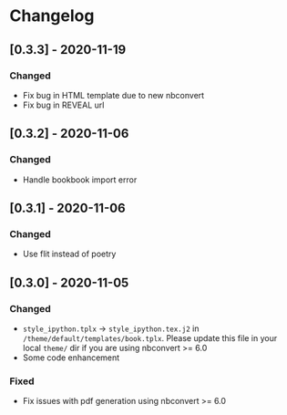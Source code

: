 # Changelog

## [0.3.3] - 2020-11-19

### Changed

* Fix bug in HTML template due to new nbconvert
* Fix bug in REVEAL url

## [0.3.2] - 2020-11-06

### Changed

* Handle bookbook import error

## [0.3.1] - 2020-11-06

### Changed

* Use flit instead of poetry

## [0.3.0] - 2020-11-05

### Changed

* `style_ipython.tplx` -> `style_ipython.tex.j2` in `/theme/default/templates/book.tplx`. Please update this file in your local `theme/` dir if you are using nbconvert >= 6.0
* Some code enhancement

### Fixed

* Fix issues with pdf generation using nbconvert >= 6.0
